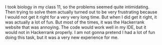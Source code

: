 I took biology in my class 11, so the problems seemed quite intimidating. Then trying to solve them actually turned out to be very frustrating because I would not get it right for a very very long time. But when I did get it right, it was actually a lot of fun. But most of the times, it was the Hackerrank website that was annoying. The code would  work well in my IDE, but it would not in Hackerrank properly. I am not gonna pretend I had a lot of fun doing this task, but it was a very new experience for me. 
